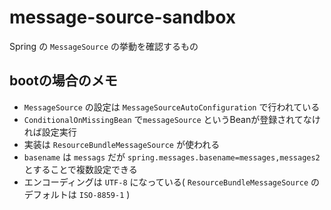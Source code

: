 # message-source-sandbox


Spring の `MessageSource` の挙動を確認するもの


## bootの場合のメモ

- `MessageSource` の設定は `MessageSourceAutoConfiguration` で行われている
- `ConditionalOnMissingBean` で`messageSource` というBeanが登録されてなければ設定実行
- 実装は `ResourceBundleMessageSource` が使われる
- `basename` は `messags` だが `spring.messages.basename=messages,messages2` とすることで複数設定できる
- エンコーディングは `UTF-8` になっている( `ResourceBundleMessageSource` のデフォルトは `ISO-8859-1` )
